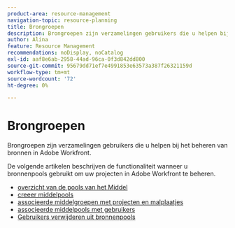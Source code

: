 ```yaml
---
product-area: resource-management
navigation-topic: resource-planning
title: Brongroepen
description: Brongroepen zijn verzamelingen gebruikers die u helpen bij het beheren van bronnen in Adobe Workfront.
author: Alina
feature: Resource Management
recommendations: noDisplay, noCatalog
exl-id: aaf8e6ab-2958-44ad-96ca-0f3d842dd800
source-git-commit: 95679dd71ef7e4991853e63573a387f26321159d
workflow-type: tm+mt
source-wordcount: '72'
ht-degree: 0%

---
```


# Brongroepen

Brongroepen zijn verzamelingen gebruikers die u helpen bij het beheren van bronnen in Adobe Workfront.

De volgende artikelen beschrijven de functionaliteit wanneer u bronnenpools gebruikt om uw projecten in Adobe Workfront te beheren.

* [ overzicht van de pools van het Middel ](../../../resource-mgmt/resource-planning/resource-pools/work-with-resource-pools.md)
* [ creeer middelpools ](../../../resource-mgmt/resource-planning/resource-pools/create-resource-pools.md)
* [ associeerde middelgroepen met projecten en malplaatjes ](../../../resource-mgmt/resource-planning/resource-pools/associate-resource-pools-with-projects-and-templates.md)
* [ associeerde middelpools met gebruikers ](../../../resource-mgmt/resource-planning/resource-pools/associate-resource-pools-with-users.md)
* [Gebruikers verwijderen uit bronnenpools](../../../resource-mgmt/resource-planning/resource-pools/remove-users-from-resource-pool.md)

 
